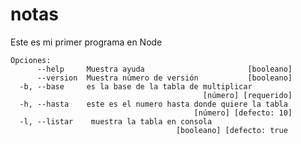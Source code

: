 # notas
Este es mi primer programa en Node
```
Opciones:
      --help     Muestra ayuda                       [booleano]
      --version  Muestra número de versión           [booleano]
  -b, --base     es la base de la tabla de multiplicar
                                           [número] [requerido]
  -h, --hasta    este es el numero hasta donde quiere la tabla
                                         [número] [defecto: 10]
  -l, --listar    muestra la tabla en consola
                                     [booleano] [defecto: true
```                                     
